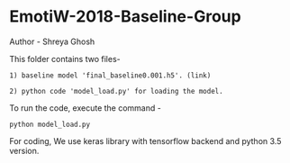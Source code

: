 # EmotiW-2018-Baseline-Group
Author - Shreya Ghosh
 
This folder contains two files-
     
    1) baseline model 'final_baseline0.001.h5'. (link)     
    
    2) python code 'model_load.py' for loading the model.
     
To run the code, execute the command -
    
    python model_load.py
  
For coding, We use keras library with tensorflow backend and python 3.5 version.
